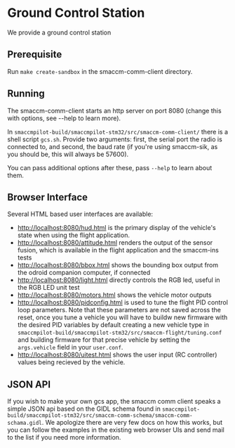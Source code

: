 # Ground Control Station

We provide a ground control station

## Prerequisite

Run `make create-sandbox` in the smaccm-comm-client directory.

## Running

The smaccm-comm-client starts an http server on port 8080 (change this with
options, see --help to learn more).

In `smaccmpilot-build/smaccmpilot-stm32/src/smaccm-comm-client/` there is a
shell script `gcs.sh`. Provide two arguments: first, the serial port the radio
is connected to, and second, the baud rate (if you're using smaccm-sik, as you
should be, this will always be 57600).

You can pass additional options after these, pass `--help` to learn about them.

## Browser Interface

Several HTML based user interfaces are available:

* [http://localhost:8080/hud.html](http://localhost:8080/hud.html)
  is the primary display of the vehicle's state when using the flight
  application.
* [http://localhost:8080/attitude.html](http://localhost:8080/attitude.html)
  renders the output of the sensor fusion, which is available in the flight
  application and the smaccm-ins tests
* [http://localhost:8080/bbox.html](http://localhost:8080/bbox.html) shows
  the bounding box output from the odroid companion computer, if connected
* [http://localhost:8080/light.html](http://localhost:8080/light.html) directly
  controls the RGB led, useful in the RGB LED unit test
* [http://localhost:8080/motors.html](http://localhost:8080/motors.html) shows
  the vehicle motor outputs
* [http://localhost:8080/pidconfig.html](http://localhost:8080/pidconfig.html)
  is used to tune the flight PID control loop parameters. Note that these
  parameters are not saved across the reset, once you tune a vehicle you will
  have to buildw new firmware with the desired PID variables by default creating
  a new vehicle type in
  `smaccmpilot-build/smaccmpilot-stm32/src/smaccm-flight/tuning.conf` and
  building firmware for that precise vehicle by setting the `args.vehicle` field
  in your `user.conf`.
* [http://localhost:8080/uitest.html](http://localhost:8080/uitest.html) shows
  the user input (RC controller) values being recieved by the vehicle.

## JSON API

If you wish to make your own gcs app, the smaccm comm client speaks a simple
JSON api based on the GIDL schema found in
`smaccmpilot-build/smaccmpilot-stm32/src/smaccm-comm-schema/smaccm-comm-schama.gidl`.
We apologize there are very few docs on how this works, but you can follow the
examples in the existing web browser UIs and send mail to the list if you need
more information.

